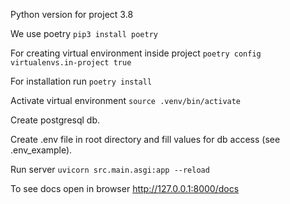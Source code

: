 Python version for project 3.8

We use poetry `pip3 install poetry`

For creating virtual environment inside project `poetry config virtualenvs.in-project true`

For installation run `poetry install`

Activate virtual environment `source .venv/bin/activate`

Create postgresql db.

Create .env file in root directory and fill values for db access (see .env_example).

Run server `uvicorn src.main.asgi:app --reload`

To see docs open in browser http://127.0.0.1:8000/docs